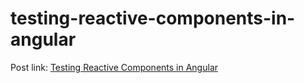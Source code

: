 # testing-reactive-components-in-angular
Post link: [Testing Reactive Components in Angular](https://jdkandersson.com/2019/05/26/testing-reactive-components-in-angular/)
